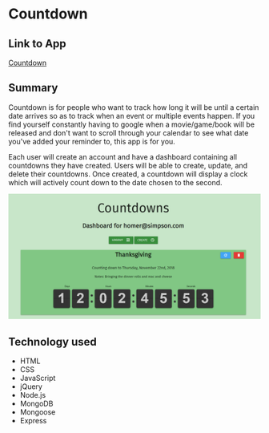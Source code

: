 # Countdown

## Link to App

[Countdown](https://countdown-thinkful.herokuapp.com/)

## Summary

Countdown is for people who want to track how long it will be until a certain date arrives so as to track when an event or multiple events happen. If you find yourself constantly having to google when a movie/game/book will be released and don't want to scroll through your calendar to see what date you've added your reminder to, this app is for you.

Each user will create an account and have a dashboard containing all countdowns they have created. Users will be able to create, update, and delete their countdowns. Once created, a countdown will display a clock which will actively count down to the date chosen to the second.

![Screenshot](cd-screenshot.png)

## Technology used

- HTML
- CSS
- JavaScript
- jQuery
- Node.js
- MongoDB
- Mongoose
- Express
